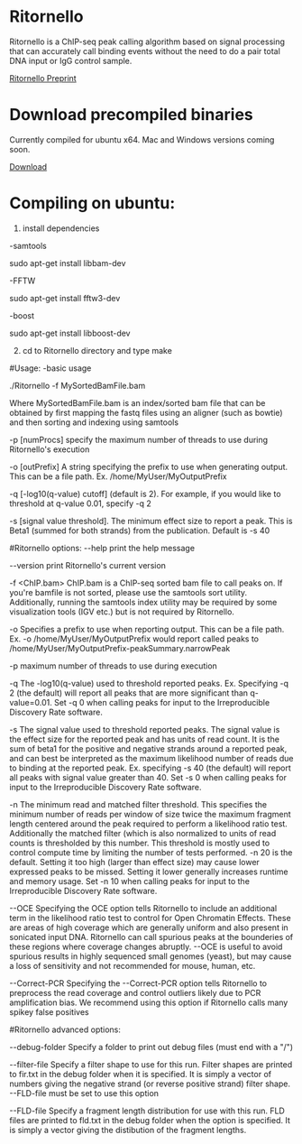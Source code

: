 # Ritornello
Ritornello is a ChIP-seq peak calling algorithm based on signal processing that can accurately call binding events without the need to do a pair total DNA input or IgG control sample.

[Ritornello Preprint](http://biorxiv.org/content/early/2015/12/11/034090)

# Download precompiled binaries

Currently compiled for ubuntu x64.  Mac and Windows versions coming soon.

[Download](https://github.com/kstant0725/Ritornello/releases)

# Compiling on ubuntu:

1.  install dependencies

-samtools

sudo apt-get install libbam-dev

-FFTW

sudo apt-get install fftw3-dev

-boost

sudo apt-get install libboost-dev

2.  cd to Ritornello directory and type make


#Usage:
-basic usage

./Ritornello -f MySortedBamFile.bam

Where MySortedBamFile.bam is an index/sorted bam file that can be obtained by first mapping the fastq files using an aligner (such as bowtie) and then sorting and indexing using samtools

-p [numProcs]  specify the maximum number of threads to use during Ritornello's execution

-o [outPrefix]  A string specifying the prefix to use when generating output.  This can be a file path.  Ex.   /home/MyUser/MyOutputPrefix

-q [-log10(q-value) cutoff] (default is 2).  For example, if you would like to threshold at q-value 0.01, specify -q 2

-s  [signal value threshold].  The minimum effect size to report a peak.  This is Beta1  (summed for both strands) from the publication.  Default is -s 40

#Ritornello options:
--help	print the help message

--version	print Ritornello's current version

-f <ChIP.bam>	ChIP.bam is a ChIP-seq sorted bam file to call peaks on.  If you're bamfile is not sorted, please use the samtools sort utility.  Additionally, running the samtools index utility may be required by some visualization tools (IGV etc.) but is not required by Ritornello.

-o <OutputPrefix>	Specifies a prefix to use when reporting output.  This can be a file path.
Ex. -o /home/MyUser/MyOutputPrefix would report called peaks to /home/MyUser/MyOutputPrefix-peakSummary.narrowPeak

-p <int>	maximum number of threads to use during execution

-q <decimal>	The -log10(q-value) used to threshold reported peaks.  Ex.  Specifying -q 2 (the default) will report all peaks that are more significant than q-value=0.01.  Set -q 0 when calling peaks for input to the Irreproducible Discovery Rate software.

-s <decimal>	The signal value used to threshold reported peaks.  The signal value is the effect size for the reported peak and has units of read count.  It is the sum of beta1 for the positive and negative strands around a reported peak, and can best be interpreted as the maximum likelihood number of reads due to binding at the reported peak.  Ex. specifying -s 40 (the default) will report all peaks with signal value greater than 40.  Set -s 0 when calling peaks for input to the Irreproducible Discovery Rate software.

-n <decimal>	The minimum read and matched filter threshold.  This specifies the minimum number of reads per window of size twice the maximum fragment length centered around the peak required to perform a likelihood ratio test.  Additionally the matched filter (which is also normalized to units of read counts is thresholded by this number. This threshold is mostly used to control compute time by limiting the number of tests performed.  -n 20 is the default.  Setting it too high (larger than effect size) may cause lower expressed peaks to be missed.  Setting it lower generally increases runtime and memory usage. Set -n 10 when calling peaks for input to the Irreproducible Discovery Rate software.

--OCE	Specifying the OCE option tells Ritornello to include an additional term in the likelihood ratio test to control for Open Chromatin Effects.  These are areas of high coverage which are generally uniform and also present in sonicated input DNA.  Ritornello can call spurious peaks at the bounderies of these regions where coverage changes abruptly.  --OCE is useful to avoid spurious results in highly sequenced small genomes (yeast), but may cause a loss of sensitivity and not recommended for mouse, human, etc.

--Correct-PCR	Specifying the --Correct-PCR option tells Ritornello to preprocess the read coverage and control outliers likely due to PCR amplification bias.  We recommend using this option if Ritornello calls many spikey false positives

#Ritornello advanced options:

--debug-folder	Specify a folder to print out debug files (must end with a "/")

--filter-file	Specify a filter shape to use for this run.  Filter shapes are printed to fir.txt in the debug folder when it is specified.  It is simply a vector of numbers giving the negative strand (or reverse positive strand) filter shape.  --FLD-file must be set to use this option

--FLD-file		Specify a fragment length distribution for use with this run.  FLD files are printed to fld.txt in the debug folder when the option is specified.  It is simply a vector giving the distibution of the fragment lengths.